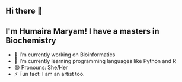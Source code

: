 ## Hi there 👋 
## I'm Humaira Maryam! I have a masters in Biochemistry
- 🔭 I’m currently working on Bioinformatics
- 🌱 I’m currently learning programming languages like Python and R
- 😄 Pronouns: She/Her
- ⚡ Fun fact: I am an artist too.
<!--
**Humzmary/Humzmary** is a ✨ _special_ ✨ repository because its `README.md` (this file) appears on your GitHub profile.

Here are some ideas to get you started:

_ 🔭 I’m currently working on Bioinformatics
- 🌱 I’m currently learning programming languages like Python and R
- 👯 I’m looking to collaborate on ...
- 🤔 I’m looking for help with ...
- 💬 Ask me about ...
- 📫 How to reach me: ...
- 😄 Pronouns: She/Her
- ⚡ Fun fact: I am an artist too.
-->
